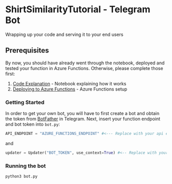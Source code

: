 # ShirtSimilarityTutorial - Telegram Bot
Wrapping up your code and serving it to your end users

## Prerequisites

By now, you should have already went through the notebook, deployed and tested your function in Azure Functions. Otherwise, please complete those first:

1. [Code Explanation](https://github.com/zhunhung/ShirtSimilarityTutorial/tree/master/Notebook) - Notebook explaining how it works
2. [Deploying to Azure Functions](https://github.com/zhunhung/ShirtSimilarityTutorial/tree/master/FunctionProject) - Azure Functions setup

### Getting Started

In order to get your own bot, you will have to first create a bot and obtain the token from [BotFather](https://telegram.me/BotFather) in Telegram. Next, insert your function endpoint and bot token into `bot.py`:

```python
API_ENDPOINT = "AZURE_FUNCTIONS_ENDPOINT" #<--- Replace with your api endpoint, something like "https://xxx.azurewebsites.net/api/XXX?code=XXXXXXX"
```

and

```python
updater = Updater("BOT_TOKEN", use_context=True) #<-- Replace with your token, something like XXXXXXXXX:XXXXXXXXXX
```

### Running the bot

```bash
python3 bot.py
```
